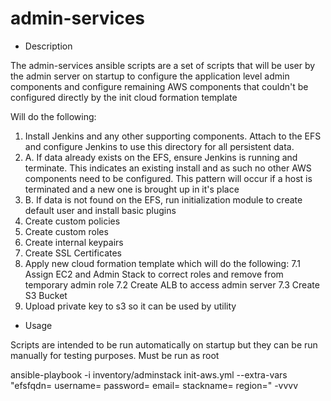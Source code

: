 # admin-services

* Description

The admin-services ansible scripts are a set of scripts that will be user by the admin server on startup to configure the application level admin components and configure remaining AWS components that couldn't be configured directly by the init cloud formation template

Will do the following:

1. Install Jenkins and any other supporting components. Attach to the EFS and configure Jenkins to use this directory for all persistent data.
2. A. If data already exists on the EFS, ensure Jenkins is running and terminate. This indicates an existing install and as such no other AWS components need to be configured. This pattern will occur if a host is terminated and a new one is brought up in it's place
2. B. If data is not found on the EFS, run initialization module to create default user and install basic plugins
3. Create custom policies
4. Create custom roles
5. Create internal keypairs
6. Create SSL Certificates
7. Apply new cloud formation template which will do the following: 
7.1 Assign EC2 and Admin Stack to correct roles and remove from temporary admin role
7.2 Create ALB to access admin server
7.3 Create S3 Bucket
8. Upload private key to s3 so it can be used by utility

* Usage

Scripts are intended to be run automatically on startup but they can be run manually for testing purposes. Must be run as root

ansible-playbook -i inventory/adminstack init-aws.yml --extra-vars "efsfqdn=<efsfqdn> username=<rootuname> password=<rootpw> email=<rootemail> stackname=<stackname> region=<aws-region>" -vvvv